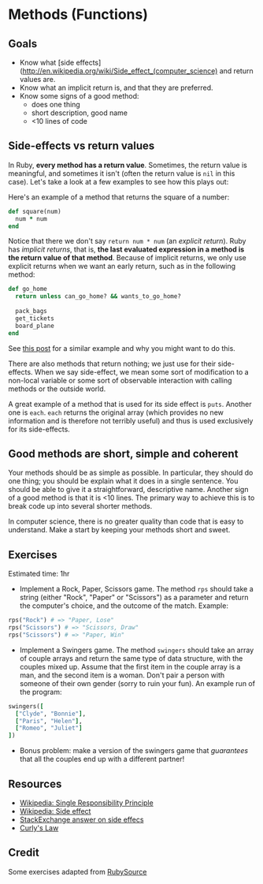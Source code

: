 # Methods (Functions)

## Goals

* Know what [side effects](http://en.wikipedia.org/wiki/Side_effect_(computer_science) and return values are.
* Know what an implicit return is, and that they are preferred.
* Know some signs of a good method:
  * does one thing
  * short description, good name
  * <10 lines of code

## Side-effects vs return values

In Ruby, **every method has a return value**. Sometimes, the return
value is meaningful, and sometimes it isn't (often the return value is
`nil` in this case). Let's take a look at a few examples to see how
this plays out:

Here's an example of a method that returns the square of a
number:

```ruby
def square(num)
  num * num
end
```

Notice that there we don't say `return num * num` (an *explicit
return*). Ruby has *implicit returns*, that is, **the last evaluated
expression in a method is the return value of that method**. Because
of implicit returns, we only use explicit returns when we want an
early return, such as in the following method:

```ruby
def go_home
  return unless can_go_home? && wants_to_go_home?
  
  pack_bags
  get_tickets
  board_plane
end
```

See [this post][eriwen.com] for a similar example and why you
might want to do this.

[eriwen.com]: http://www.eriwen.com/ruby/more-readable-conditionals/

There are also methods that return nothing; we just use for their
side-effects. When we say side-effect, we mean some sort of
modification to a non-local variable or some sort of observable
interaction with calling methods or the outside world.

A great example of a method that is used for its side effect is
`puts`. Another one is `each`. `each` returns the original array
(which provides no new information and is therefore not terribly
useful) and thus is used exclusively for its side-effects.

## Good methods are short, simple and coherent

Your methods should be as simple as possible. In particular, they
should do one thing; you should be explain what it does in a single
sentence. You should be able to give it a straightforward, descriptive
name. Another sign of a good method is that it is <10 lines. The
primary way to achieve this is to break code up into several shorter
methods.

In computer science, there is no greater quality than code that is
easy to understand. Make a start by keeping your methods short and
sweet.

## Exercises

Estimated time: 1hr

* Implement a Rock, Paper, Scissors game. The method `rps` should take
  a string (either "Rock", "Paper" or "Scissors") as a parameter and
  return the computer's choice, and the outcome of the match. Example:

```ruby
rps("Rock") # => "Paper, Lose"
rps("Scissors") # => "Scissors, Draw"
rps("Scissors") # => "Paper, Win"
```

* Implement a Swingers game. The method `swingers` should take an
  array of couple arrays and return the same type of data structure,
  with the couples mixed up. Assume that the first item in the couple
  array is a man, and the second item is a woman. Don't pair a person
  with someone of their own gender (sorry to ruin your fun). An
  example run of the program:

```ruby
swingers([
  ["Clyde", "Bonnie"],
  ["Paris", "Helen"],
  ["Romeo", "Juliet"]
])
```

* Bonus problem: make a version of the swingers game that *guarantees*
  that all the couples end up with a different partner!

## Resources
* [Wikipedia: Single Responsibility Principle](http://en.wikipedia.org/wiki/Single_responsibility_principle)
* [Wikipedia: Side effect][wiki-side-effects]
* [StackExchange answer on side effecs](http://programmers.stackexchange.com/questions/40297/what-is-a-side-effect#answer-40314)
* [Curly's Law](http://www.codinghorror.com/blog/2007/03/curlys-law-do-one-thing.html)

[wiki-side-effects]: http://en.wikipedia.org/wiki/Side_effect_(computer_science)

## Credit
Some exercises adapted from [RubySource](http://rubysource.com/ruby-golf/)
